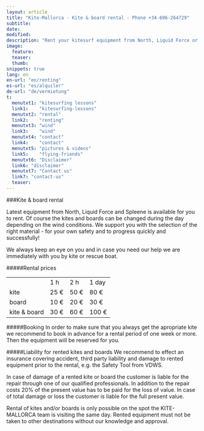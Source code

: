 ```yaml
---
layout: article
title: "Kite-Mallorca - Kite & board rental - Phone +34-696-264729"
subtitle:
date: 
modified:
description: "Rent your kitesurf equipment from North, Liquid Force or Spleene for your next holiday on Mallorca."
image:
  feature:
  teaser:
  thumb:
snippets: true
lang: en
en-url: "en/renting"
es-url: "es/alquiler"
de-url: "de/vermietung"
t:
  menutxt1: "kitesurfing lessons"
  link1:    "kitesurfing-lessons"
  menutxt2: "rental"
  link2:    "renting"
  menutxt3: "wind"
  link3:    "wind"
  menutxt4: "contact"
  link4:    "contact"
  menutxt5: "pictures & videos"
  link5:    "flying-friends"
  menutxt6: "Disclaimer"
  link6: "disclaimer"
  menutxt7: "Contact us"
  link7: "contact-us"
  teaser:
---
```


###Kite & board rental

Latest equipment from North, Liquid Force and Spleene is available for you to rent. Of course the kites and boards can be changed during the day depending on the wind conditions. We support you with the selection of the right material - for your own safety and to progress quickly and successfully!

We always keep an eye on you and in case you need our help we are immediately with you by kite or rescue boat.

#####Rental prices
<table>
  <tr>
    <td></td>
    <td>1 h</td>
    <td>2 h</td>
    <td>1 day</td>
  </tr>
  <tr>
    <td>kite</td>
    <td>25 €</td>
    <td>50 €</td>
    <td>80 €</td>
  </tr>
  <tr>
    <td>board</td>
    <td>10 €</td>
    <td>20 €</td>
    <td>30 €</td>
  </tr> 
  <tr>
    <td>kite & board</td>
    <td>30 €</td>
    <td>60 €</td>
    <td>100 €</td>
  </tr>     
</table> 


#####Booking
In order to make sure that you always get the apropriate kite we recommend to book in advance for a rental period of one week or more. Then the equipment will be reserved for you.


#####Liability for rented kites and boards
We recommend to effect an insurance covering accident, third party liability and damage to rented equipment prior to the rental, e.g. the Safety Tool from VDWS.

In case of damage of a rented kite or board the customer is liable for the repair through one of our qualified professionals. In addition to the repair costs 20% of the present value has to be paid for the loss of value. In case of total damage or loss the customer is liable for the full present value.

Rental of kites and/or boards is only possible on the spot the KITE-MALLORCA team is visiting the same day. Rented equipment must not be taken to other destinations without our knowledge and approval.
